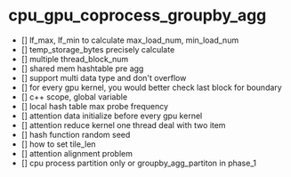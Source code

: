 # cpu_gpu_coprocess_groupby_agg

- [] lf_max, lf_min to calculate max_load_num, min_load_num
- [] temp_storage_bytes precisely calculate
- [] multiple thread_block_num
- [] shared mem hashtable pre agg
- [] support multi data type and don't overflow
- [] for every gpu kernel, you would better check last block for boundary
- [] c++ scope, global variable
- [] local hash table max probe frequency
- [] attention data initialize before every gpu kernel
- [] attention reduce kernel one thread deal with two item
- [] hash function random seed
- [] how to set tile_len
- [] attention alignment problem
- [] cpu process partition only or groupby_agg_partiton in phase_1